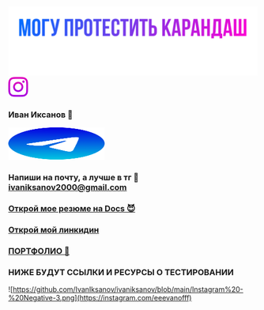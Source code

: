 ![Header](https://github.com/IvanIksanov/ivaniksanov/blob/main/IMG_1538.PNG)
<a rel="nofollow noopener noreferrer" href="https://instagram.com/eeevanofff" target="_blank"><img rel="nofollow" src="https://github.com/IvanIksanov/ivaniksanov/blob/main/Instagram%20-%20Negative-3.png" style="opacity:position:fixed;left:0px;top:300px ;width:40px;height:40px;border-square: 100px 100px 100px 100px ;" target="_blank"><br></a>
### Иван Иксанов 👋
<a rel="nofollow noopener noreferrer" href="https://t.me/evanovnew" target="_blank"><img rel="nofollow" src="https://github.com/IvanIksanov/ivaniksanov/blob/main/Telegram%20-%20Negative.png" style="opacity:;width:195px;height:65px;border-square: 100px 100px 100px 100px ;" target="_blank"><br></a> 

### Напиши на почту, а лучше в тг 💩 ivaniksanov2000@gmail.com
### [Открой мое резюме на Docs 😈](https://docs.google.com/document/d/1HRhtAmWjqkDpU7Tl_bUSwl8JZkZJrTy3cRrkINeLbnQ/edit?usp=sharing)
### [Открой мой линкидин](https://www.linkedin.com/in/ivan-iksanov-765794229/)
### [ПОРТФОЛИО 👾](https://drive.google.com/drive/folders/1tzLY46qKzsIftwOoA00wwULfRxo6GY-D?usp=sharing)

### НИЖЕ БУДУТ ССЫЛКИ И РЕСУРСЫ О ТЕСТИРОВАНИИ

![https://github.com/IvanIksanov/ivaniksanov/blob/main/Instagram%20-%20Negative-3.png](https://instagram.com/eeevanofff)
